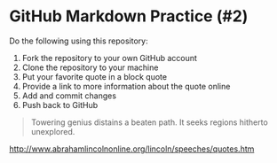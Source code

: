 # GitHub Markdown Practice (#2)
Do the following using this repository:

1.  Fork the repository to your own GitHub account
2.  Clone the repository to your machine
3.  Put your favorite quote in a block quote
4.  Provide a link to more information about the quote online
5.  Add and commit changes
6.  Push back to GitHub

> Towering genius distains a beaten path. It seeks regions hitherto unexplored.
 
 http://www.abrahamlincolnonline.org/lincoln/speeches/quotes.htm